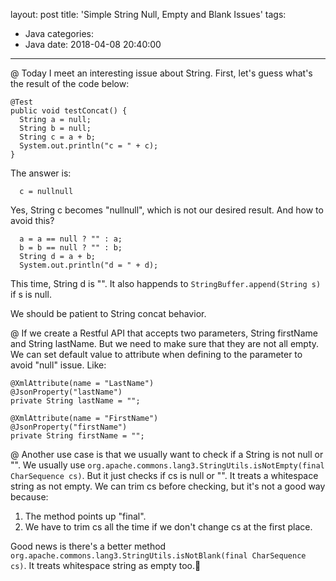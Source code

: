 layout: post
title: 'Simple String Null, Empty and Blank Issues'
tags:
  - Java
categories:
  - Java
date: 2018-04-08 20:40:00
---
@ Today I meet an interesting issue about String. First, let's guess what's the result of the code below:
```
@Test
public void testConcat() {
  String a = null;
  String b = null;
  String c = a + b;
  System.out.println("c = " + c);
}
```

The answer is:

```
  c = nullnull
```

Yes, String c becomes "nullnull", which is not our desired result. And how to avoid this?

```
  a = a == null ? "" : a;
  b = b == null ? "" : b;
  String d = a + b;
  System.out.println("d = " + d);
```

This time, String d is "". It also happends to `StringBuffer.append(String s)` if s is null.

We should be patient to String concat behavior.

@ If we create a Restful API that accepts two parameters, String firstName and String lastName. But we need to make sure that they are not all empty. We can set default value to attribute when defining to the parameter to avoid "null" issue. Like:

```
@XmlAttribute(name = "LastName")
@JsonProperty("lastName")
private String lastName = "";

@XmlAttribute(name = "FirstName")
@JsonProperty("firstName")
private String firstName = "";

```

@ Another use case is that we usually want to check if a String is not null or "". We usually use
`org.apache.commons.lang3.StringUtils.isNotEmpty(final CharSequence cs)`. But it just checks if cs is null or "". It treats a whitespace string as not empty. We can trim cs before checking, but it's not a good way because:
1. The method points up "final".
2. We have to trim cs all the time if we don't change cs at the first place.

Good news is there's a better method `org.apache.commons.lang3.StringUtils.isNotBlank(final CharSequence cs)`. It treats whitespace string as empty too.:slightly_smiling_face:
